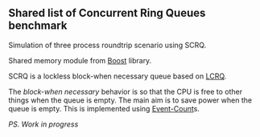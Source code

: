 ## Shared list of Concurrent Ring Queues benchmark

Simulation of three process roundtrip scenario using SCRQ.

Shared memory module from [Boost](https://www.boost.org/doc/libs/1_63_0/doc/html/interprocess.html) library.

SCRQ is a lockless block-when necessary queue based on [LCRQ](http://www.cs.tau.ac.il/~mad/publications/ppopp2013-x86queues.pdf).

The _block-when necessary_ behavior is so that the CPU is free to other things when the queue is empty. The main aim is to save power when the queue is empty. This is implemented using [Event-Count](http://www.1024cores.net/home/lock-free-algorithms/eventcounts)s.

_PS. Work in progress_
